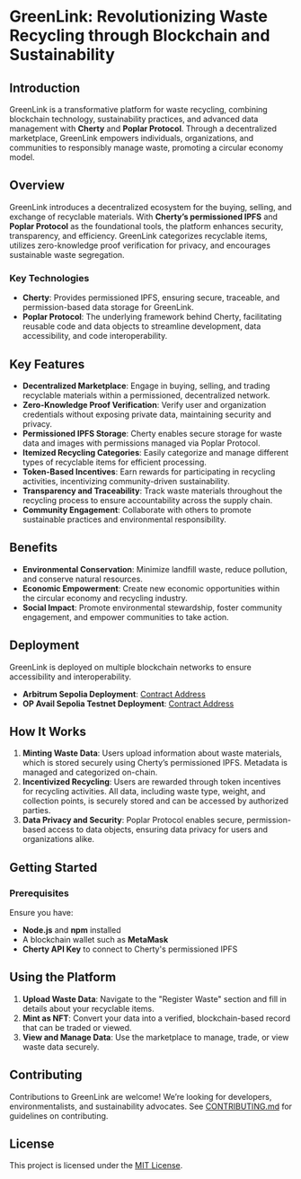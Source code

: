 # GreenLink: Revolutionizing Waste Recycling through Blockchain and Sustainability

## Introduction

GreenLink is a transformative platform for waste recycling, combining blockchain technology, sustainability practices, and advanced data management with **Cherty** and **Poplar Protocol**. Through a decentralized marketplace, GreenLink empowers individuals, organizations, and communities to responsibly manage waste, promoting a circular economy model.

## Overview

GreenLink introduces a decentralized ecosystem for the buying, selling, and exchange of recyclable materials. With **Cherty’s permissioned IPFS** and **Poplar Protocol** as the foundational tools, the platform enhances security, transparency, and efficiency. GreenLink categorizes recyclable items, utilizes zero-knowledge proof verification for privacy, and encourages sustainable waste segregation.

### Key Technologies
- **Cherty**: Provides permissioned IPFS, ensuring secure, traceable, and permission-based data storage for GreenLink.
- **Poplar Protocol**: The underlying framework behind Cherty, facilitating reusable code and data objects to streamline development, data accessibility, and code interoperability.

## Key Features

- **Decentralized Marketplace**: Engage in buying, selling, and trading recyclable materials within a permissioned, decentralized network.
- **Zero-Knowledge Proof Verification**: Verify user and organization credentials without exposing private data, maintaining security and privacy.
- **Permissioned IPFS Storage**: Cherty enables secure storage for waste data and images with permissions managed via Poplar Protocol.
- **Itemized Recycling Categories**: Easily categorize and manage different types of recyclable items for efficient processing.
- **Token-Based Incentives**: Earn rewards for participating in recycling activities, incentivizing community-driven sustainability.
- **Transparency and Traceability**: Track waste materials throughout the recycling process to ensure accountability across the supply chain.
- **Community Engagement**: Collaborate with others to promote sustainable practices and environmental responsibility.

## Benefits

- **Environmental Conservation**: Minimize landfill waste, reduce pollution, and conserve natural resources.
- **Economic Empowerment**: Create new economic opportunities within the circular economy and recycling industry.
- **Social Impact**: Promote environmental stewardship, foster community engagement, and empower communities to take action.

## Deployment

GreenLink is deployed on multiple blockchain networks to ensure accessibility and interoperability.

- **Arbitrum Sepolia Deployment**: [Contract Address](https://sepolia.arbiscan.io/address/0x8628d91e8311b4856ae7d3e317a0e8fff48e0f98#code)
- **OP Avail Sepolia Testnet Deployment**: [Contract Address](https://op-avail-sepolia-explorer.alt.technology/address/0x30B962f22A7C8D9f980fEc3670dbb44dc17B5BcB#code)

## How It Works

1. **Minting Waste Data**: Users upload information about waste materials, which is stored securely using Cherty’s permissioned IPFS. Metadata is managed and categorized on-chain.
2. **Incentivized Recycling**: Users are rewarded through token incentives for recycling activities. All data, including waste type, weight, and collection points, is securely stored and can be accessed by authorized parties.
3. **Data Privacy and Security**: Poplar Protocol enables secure, permission-based access to data objects, ensuring data privacy for users and organizations alike.

## Getting Started

### Prerequisites

Ensure you have:
- **Node.js** and **npm** installed
- A blockchain wallet such as **MetaMask**
- **Cherty API Key** to connect to Cherty's permissioned IPFS

## Using the Platform

1. **Upload Waste Data**: Navigate to the "Register Waste" section and fill in details about your recyclable items.
2. **Mint as NFT**: Convert your data into a verified, blockchain-based record that can be traded or viewed.
3. **View and Manage Data**: Use the marketplace to manage, trade, or view waste data securely.

## Contributing

Contributions to GreenLink are welcome! We’re looking for developers, environmentalists, and sustainability advocates. See [CONTRIBUTING.md](CONTRIBUTING.md) for guidelines on contributing.

## License

This project is licensed under the [MIT License](LICENSE).
